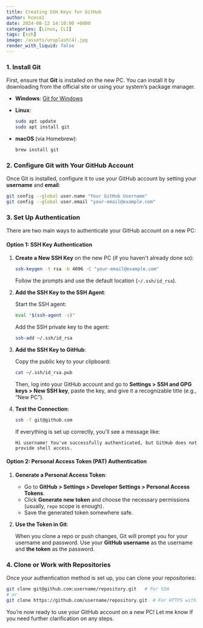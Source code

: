```yaml
---
title: Creating SSH Keys for GitHub
author: hcoco1
date: 2024-08-12 14:10:00 +0800
categories: [Linux, CLI]
tags: [ssh]
image: /assets/unsplash(4).jpg
render_with_liquid: false
---
```



### 1. **Install Git**
First, ensure that **Git** is installed on the new PC. You can install it by downloading from the official site or using your system’s package manager.

- **Windows**: [Git for Windows](https://git-scm.com/download/win)
- **Linux**:

    ```bash
    sudo apt update
    sudo apt install git
    ```

- **macOS** (via Homebrew):

    ```bash
    brew install git
    ```

### 2. **Configure Git with Your GitHub Account**
Once Git is installed, configure it to use your GitHub account by setting your **username** and **email**:

```bash
git config --global user.name "Your GitHub Username"
git config --global user.email "your-email@example.com"
```

### 3. **Set Up Authentication**
There are two main ways to authenticate your GitHub account on a new PC:

#### Option 1: **SSH Key Authentication**

1. **Create a New SSH Key** on the new PC (if you haven't already done so):

    ```bash
    ssh-keygen -t rsa -b 4096 -C "your-email@example.com"
    ```

    Follow the prompts and use the default location (`~/.ssh/id_rsa`).

2. **Add the SSH Key to the SSH Agent**:

    Start the SSH agent:

    ```bash
    eval "$(ssh-agent -s)"
    ```

    Add the SSH private key to the agent:

    ```bash
    ssh-add ~/.ssh/id_rsa
    ```

3. **Add the SSH Key to GitHub**:

    Copy the public key to your clipboard:

    ```bash
    cat ~/.ssh/id_rsa.pub
    ```

    Then, log into your GitHub account and go to **Settings > SSH and GPG keys > New SSH key**, paste the key, and give it a recognizable title (e.g., “New PC”).

4. **Test the Connection**:

    ```bash
    ssh -T git@github.com
    ```

    If everything is set up correctly, you'll see a message like:

    ```
    Hi username! You've successfully authenticated, but GitHub does not provide shell access.
    ```

#### Option 2: **Personal Access Token (PAT) Authentication**

1. **Generate a Personal Access Token**:

    - Go to **GitHub > Settings > Developer Settings > Personal Access Tokens**.
    - Click **Generate new token** and choose the necessary permissions (usually, `repo` scope is enough).
    - Save the generated token somewhere safe.

2. **Use the Token in Git**:

    When you clone a repo or push changes, Git will prompt you for your username and password. Use your **GitHub username** as the username and **the token** as the password.

### 4. **Clone or Work with Repositories**
Once your authentication method is set up, you can clone your repositories:

```bash
git clone git@github.com:username/repository.git   # For SSH
# or
git clone https://github.com/username/repository.git  # For HTTPS with PAT
```

You’re now ready to use your GitHub account on a new PC! Let me know if you need further clarification on any steps.
